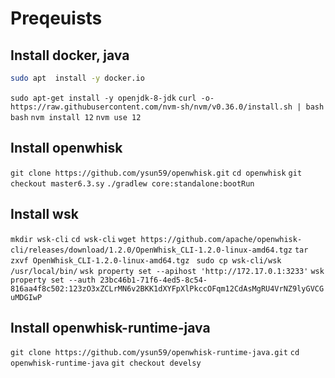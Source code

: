 # Preqeuists
## Install docker, java
```bash
sudo apt  install -y docker.io
```
`sudo apt-get install -y openjdk-8-jdk`
`curl -o- https://raw.githubusercontent.com/nvm-sh/nvm/v0.36.0/install.sh | bash`
`bash`
`nvm install 12`
`nvm use 12`

## Install openwhisk
`git clone https://github.com/ysun59/openwhisk.git`
`cd openwhisk`
`git checkout master6.3.sy`
`./gradlew core:standalone:bootRun`
## Install wsk
`mkdir wsk-cli`
`cd wsk-cli`
`wget https://github.com/apache/openwhisk-cli/releases/download/1.2.0/OpenWhisk_CLI-1.2.0-linux-amd64.tgz`
`tar zxvf OpenWhisk_CLI-1.2.0-linux-amd64.tgz `
`sudo cp wsk-cli/wsk /usr/local/bin/`
`wsk property set --apihost 'http://172.17.0.1:3233'`
`wsk property set --auth 23bc46b1-71f6-4ed5-8c54-816aa4f8c502:123zO3xZCLrMN6v2BKK1dXYFpXlPkccOFqm12CdAsMgRU4VrNZ9lyGVCGuMDGIwP`


## Install openwhisk-runtime-java
`git clone https://github.com/ysun59/openwhisk-runtime-java.git`
`cd openwhisk-runtime-java`
`git checkout develsy`

##
